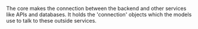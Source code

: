 The core makes the connection between the backend and other services like APIs and databases. It holds the 'connection' objects which the models use to talk to these outside services.